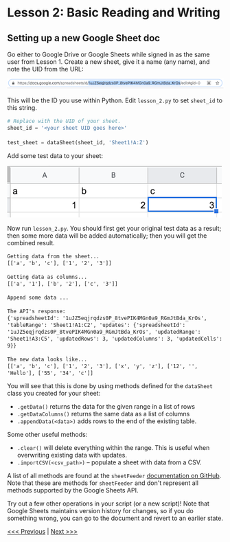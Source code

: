 # Lesson 2: Basic Reading and Writing

## Setting up a new Google Sheet doc

Go either to Google Drive or Google Sheets while signed in as the same user from Lesson 1. Create a new sheet, give it a name (any name), and note the UID from the URL:

![UID in Google Sheet URL](../images/googleapi-url.png)

This will be the ID you use within Python. Edit `lesson_2.py` to set `sheet_id` to this string.

```python
# Replace with the UID of your sheet.
sheet_id = '<your sheet UID goes here>'

test_sheet = dataSheet(sheet_id, 'Sheet1!A:Z')
```

Add some test data to your sheet:

![Add sample data](../images/googleapi-sheet1.png)

Now run `lesson_2.py`. You should first get your original test data as a result; then some more data will be added automatically; then you will get the combined result. 

```
Getting data from the sheet...
[['a', 'b', 'c'], ['1', '2', '3']]

Getting data as columns...
[['a', '1'], ['b', '2'], ['c', '3']]

Append some data ...

The API's response:
{'spreadsheetId': '1uJZ5eqjrqdzs0P_8tvePIK4MGn0a9_RGmJtBda_KrOs', 'tableRange': 'Sheet1!A1:C2', 'updates': {'spreadsheetId': '1uJZ5eqjrqdzs0P_8tvePIK4MGn0a9_RGmJtBda_KrOs', 'updatedRange': 'Sheet1!A3:C5', 'updatedRows': 3, 'updatedColumns': 3, 'updatedCells': 9}}

The new data looks like...
[['a', 'b', 'c'], ['1', '2', '3'], ['x', 'y', 'z'], ['12', '', 'Hello'], ['55', '34', 'c']]
```


You will see that this is done by using methods defined for the `dataSheet` class you created for your sheet:

 - `.getData()` returns the data for the given range in a list of rows
 - `.getDataColumns()` returns the same data as a list of columns
 - `.appendData(<data>)` adds rows to the end of the existing table.

Some other useful methods:
 - `.clear()` will delete everything within the range. This is useful when overwriting existing data with updates.
 - `.importCSV(<csv_path>)` – populate a sheet with data from a CSV.

A list of all methods are found at the `sheetFeeder` [documentation on GitHub](https://github.com/dwhodges2/sheetFeeder). Note that these are methods for `sheetFeeder` and don't represent all methods supported by the Google Sheets API.

Try out a few other operations in your script (or a new script)! Note that Google Sheets maintains version history for changes, so if you do something wrong, you can go to the document and revert to an earlier state.


[<<< Previous](Lesson_1.md) | [Next >>>](Lesson_3.md)
